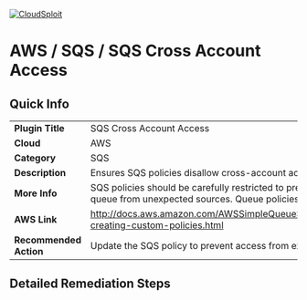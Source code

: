 [![CloudSploit](https://cloudsploit.com/img/logo-big-text-100.png "CloudSploit")](https://cloudsploit.com)

# AWS / SQS / SQS Cross Account Access

## Quick Info

| | |
|-|-|
| **Plugin Title** | SQS Cross Account Access |
| **Cloud** | AWS |
| **Category** | SQS |
| **Description** | Ensures SQS policies disallow cross-account access |
| **More Info** | SQS policies should be carefully restricted to prevent publishing or reading from the queue from unexpected sources. Queue policies can be used to limit these privileges. |
| **AWS Link** | http://docs.aws.amazon.com/AWSSimpleQueueService/latest/SQSDeveloperGuide/sqs-creating-custom-policies.html |
| **Recommended Action** | Update the SQS policy to prevent access from external accounts. |

## Detailed Remediation Steps

